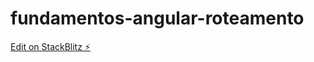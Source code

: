 # fundamentos-angular-roteamento

[Edit on StackBlitz ⚡️](https://stackblitz.com/edit/angular-n57fr4)